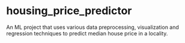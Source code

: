 # housing_price_predictor
An ML project that uses various data preprocessing, visualization and regression techniques to predict median house price in a locality. 
